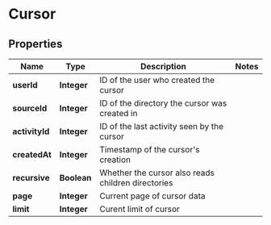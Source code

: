 

# Cursor


## Properties

| Name | Type | Description | Notes |
|------------ | ------------- | ------------- | -------------|
|**userId** | **Integer** | ID of the user who created the cursor |  |
|**sourceId** | **Integer** | ID of the directory the cursor was created in |  |
|**activityId** | **Integer** | ID of the last activity seen by the cursor |  |
|**createdAt** | **Integer** | Timestamp of the cursor&#39;s creation |  |
|**recursive** | **Boolean** | Whether the cursor also reads children directories |  |
|**page** | **Integer** | Current page of cursor data |  |
|**limit** | **Integer** | Curent limit of cursor |  |




